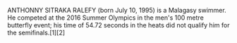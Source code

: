 ANTHONNY SITRAKA RALEFY (born July 10, 1995) is a Malagasy swimmer. He competed at the 2016 Summer Olympics in the men's 100 metre butterfly event; his time of 54.72 seconds in the heats did not qualify him for the semifinals.[1][2]
